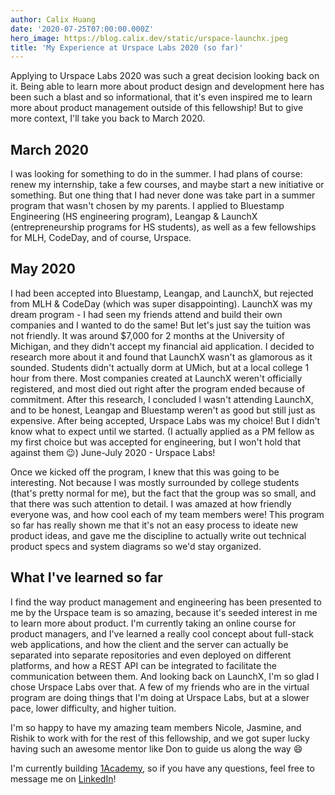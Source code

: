 ```yaml
---
author: Calix Huang
date: '2020-07-25T07:00:00.000Z'
hero_image: https://blog.calix.dev/static/urspace-launchx.jpeg
title: 'My Experience at Urspace Labs 2020 (so far)'
---
```


Applying to Urspace Labs 2020 was such a great decision looking back on it. Being able to learn more about product design and development here has been such a blast and so informational, that it's even inspired me to learn more about product management outside of this fellowship! But to give more context, I'll take you back to March 2020.

## March 2020
I was looking for something to do in the summer. I had plans of course: renew my internship, take a few courses, and maybe start a new initiative or something. But one thing that I had never done was take part in a summer program that wasn't chosen by my parents. I applied to Bluestamp Engineering (HS engineering program), Leangap & LaunchX (entrepreneurship programs for HS students), as well as a few fellowships for MLH, CodeDay, and of course, Urspace.

## May 2020
I had been accepted into Bluestamp, Leangap, and LaunchX, but rejected from MLH & CodeDay (which was super disappointing).
LaunchX was my dream program - I had seen my friends attend and build their own companies and I wanted to do the same! But let's just say the tuition was not friendly. It was around $7,000 for 2 months at the University of Michigan, and they didn't accept my financial aid application. I decided to research more about it and found that LaunchX wasn't as glamorous as it sounded. Students didn't actually dorm at UMich, but at a local college 1 hour from there. Most companies created at LaunchX weren't officially registered, and most died out right after the program ended because of commitment. After this research, I concluded I wasn't attending LaunchX, and to be honest, Leangap and Bluestamp weren't as good but still just as expensive.
After being accepted, Urspace Labs was my choice! But I didn't know what to expect until we started. (I actually applied as a PM fellow as my first choice but was accepted for engineering, but I won't hold that against them 😉)
June-July 2020 - Urspace Labs!

Once we kicked off the program, I knew that this was going to be interesting. Not because I was mostly surrounded by college students (that's pretty normal for me), but the fact that the group was so small, and that there was such attention to detail. I was amazed at how friendly everyone was, and how cool each of my team members were! This program so far has really shown me that it's not an easy process to ideate new product ideas, and gave me the discipline to actually write out technical product specs and system diagrams so we'd stay organized.

## What I've learned so far
I find the way product management and engineering has been presented to me by the Urspace team is so amazing, because it's seeded interest in me to learn more about product. I'm currently taking an online course for product managers, and I've learned a really cool concept about full-stack web applications, and how the client and the server can actually be separated into separate repositories and even deployed on different platforms, and how a REST API can be integrated to facilitate the communication between them. And looking back on LaunchX, I'm so glad I chose Urspace Labs over that. A few of my friends who are in the virtual program are doing things that I'm doing at Urspace Labs, but at a slower pace, lower difficulty, and higher tuition.

I'm so happy to have my amazing team members Nicole, Jasmine, and Rishik to work with for the rest of this fellowship, and we got super lucky having such an awesome mentor like Don to guide us along the way 😄

I'm currently building [1Academy](https://1academy.org), so if you have any questions, feel free to message me on [LinkedIn](https://www.linkedin.com/in/calix-huang/)!
